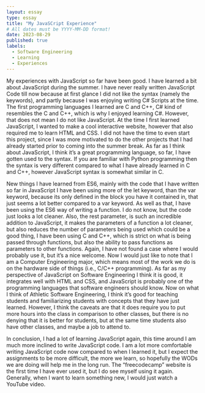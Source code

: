 ```yaml
---
layout: essay
type: essay
title: "My JavaSCript Experience"
# All dates must be YYYY-MM-DD format!
date: 2023-08-29
published: true
labels:
  - Software Engineering
  - Learning
  - Experiences
---
```




My experiences with JavaScript so far have been good. I have learned a bit about JavaScript during the summer. I have never really written JavaScript Code till now because at first glance I did not like the syntax (namely the keywords), and partly because I was enjoying writing C# Scripts at the time. The first programming languages I learned are C and C++, C# kind of resembles the C and C++, which is why I enjoyed learning C#. However, that does not mean I do not like JavaScript. At the time I first learned JavaScript, I wanted to make a cool interactive website, however that also required me to learn HTML and CSS. I did not have the time to even start this project, since I was more motivated to do the other projects that I had already started prior to coming into the summer break. As far as I think about JavaScript, I think it’s a great programming language, so far, I have gotten used to the syntax. If you are familiar with Python programming then the syntax is very different compared to what I have already learned in C and C++, however JavaScript syntax is somewhat similar in C.


New things I have learned from ES6, mainly with the code that I have written so far in JavaScript I have been using more of the let keyword, than the var keyword, because its only defined in the block you have it contained in, that just seems a lot better compared to a var keyword. As well as that, I have been using the ES6 way of writing a function. I do not know, but the code just looks a lot cleaner. Also, the rest parameter, is such an incredible addition to JavaScript, it makes the parameters of a function a lot cleaner, but also reduces the number of parameters being used which could be a good thing, I have been using C and C++, which is strict on what is being passed through functions, but also the ability to pass functions as parameters to other functions. Again, I have not found a case where I would probably use it, but it’s a nice welcome.
Now I would just like to note that I am a Computer Engineering major, which means most of the work we do is on the hardware side of things (i.e., C/C++ programming). As far as my perspective of JavaScript on Software Engineering I think it is good, it integrates well with HTML and CSS, and JavaScript is probably one of the programming languages that software engineers should know. Now on what I think of Athletic Software Engineering, I think it’s good for teaching students and familiarizing students with concepts that they have just learned. However, I think the caveats are that it does require you to put more hours into the class in comparison to other classes, but there is no denying that it is better for students, but at the same time students also have other classes, and maybe a job to attend to.


In conclusion, I had a lot of learning JavaScript again, this time around I am much more inclined to write JavaScript code. I am a lot more comfortable writing JavaScript code now compared to when I learned it, but I expect the assignments to be more difficult, the more we learn, so hopefully the WODs we are doing will help me in the long run. The “freecodecamp” website is the first time I have ever used it, but I do see myself using it again. Generally, when I want to learn something new, I would just watch a YouTube video.